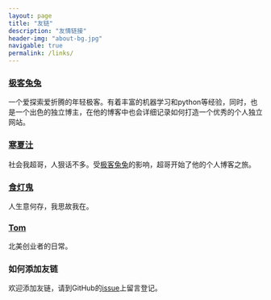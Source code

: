 ```yaml
---
layout: page
title: "友链"
description: "友情链接"
header-img: "about-bg.jpg"
navigable: true
permalink: /links/
---
```



### [极客兔兔](https://geektutu.com/)

一个爱探索爱折腾的年轻极客。有着丰富的机器学习和python等经验，同时，也是一个出色的独立博主，在他的博客中也会详细记录如何打造一个优秀的个人独立网站。

### [寒夏汢](https://hanxiatu.com/)

社会我超哥，人狠话不多。受[极客兔兔](https://geektutu.com/)的影响，超哥开始了他的个人博客之旅。

### [食灯鬼](https://shidenggui.com/)

人生意何存，我思故我在。

### [Tom](https://ie9.org/)

北美创业者的日常。

### 如何添加友链

欢迎添加友链，请到GitHub的[issue](https://github.com/hutusi/hutusi.github.com/issues/4)上留言登记。
